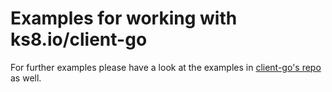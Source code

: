 # Examples for working with ks8.io/client-go

For further examples please have a look at the examples in [client-go's
repo](https://github.com/kubernetes/client-go/tree/master/examples/dynamic-create-update-delete-deployment)
as well.
